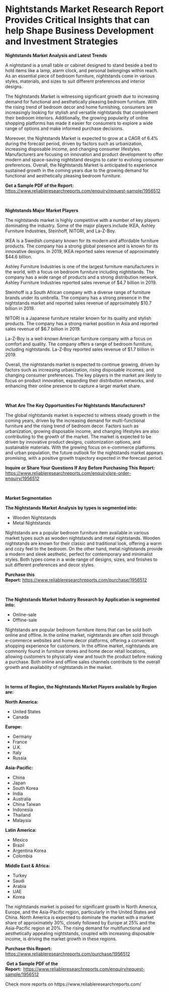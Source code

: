 <p><h1>Nightstands Market Research Report Provides Critical Insights that can help Shape Business Development and Investment Strategies</h1></p><p><strong>Nightstands Market Analysis and Latest Trends</strong></p>
<p><p>A nightstand is a small table or cabinet designed to stand beside a bed to hold items like a lamp, alarm clock, and personal belongings within reach. As an essential piece of bedroom furniture, nightstands come in various styles, materials, and sizes to suit different preferences and interior designs.</p><p>The Nightstands Market is witnessing significant growth due to increasing demand for functional and aesthetically pleasing bedroom furniture. With the rising trend of bedroom decor and home furnishing, consumers are increasingly looking for stylish and versatile nightstands that complement their bedroom interiors. Additionally, the growing popularity of online shopping platforms has made it easier for consumers to explore a wide range of options and make informed purchase decisions.</p><p>Moreover, the Nightstands Market is expected to grow at a CAGR of 6.4% during the forecast period, driven by factors such as urbanization, increasing disposable income, and changing consumer lifestyles. Manufacturers are focusing on innovation and product development to offer modern and space-saving nightstand designs to cater to evolving consumer preferences. Overall, the Nightstands Market is anticipated to experience sustained growth in the coming years due to the growing demand for functional and aesthetically pleasing bedroom furniture.</p></p>
<p><strong>Get a Sample PDF of the Report:&nbsp;</strong> <a href="https://www.reliableresearchreports.com/enquiry/request-sample/1956512">https://www.reliableresearchreports.com/enquiry/request-sample/1956512</a></p>
<p>&nbsp;</p>
<p><strong>Nightstands Major Market Players</strong></p>
<p><p>The nightstands market is highly competitive with a number of key players dominating the industry. Some of the major players include IKEA, Ashley Furniture Industries, Steinhoff, NITORI, and La-Z-Boy.</p><p>IKEA is a Swedish company known for its modern and affordable furniture products. The company has a strong global presence and is known for its innovative designs. In 2019, IKEA reported sales revenue of approximately $44.6 billion.</p><p>Ashley Furniture Industries is one of the largest furniture manufacturers in the world, with a focus on bedroom furniture including nightstands. The company has a wide range of products and a strong distribution network. Ashley Furniture Industries reported sales revenue of $4.7 billion in 2019.</p><p>Steinhoff is a South African company with a diverse range of furniture brands under its umbrella. The company has a strong presence in the nightstands market and reported sales revenue of approximately $10.7 billion in 2019.</p><p>NITORI is a Japanese furniture retailer known for its quality and stylish products. The company has a strong market position in Asia and reported sales revenue of $6.7 billion in 2019.</p><p>La-Z-Boy is a well-known American furniture company with a focus on comfort and quality. The company offers a range of bedroom furniture, including nightstands. La-Z-Boy reported sales revenue of $1.7 billion in 2019.</p><p>Overall, the nightstands market is expected to continue growing, driven by factors such as increasing urbanization, rising disposable incomes, and changing consumer preferences. The key players in the market are likely to focus on product innovation, expanding their distribution networks, and enhancing their online presence to capture a larger market share.</p></p>
<p>&nbsp;</p>
<p><strong>What Are The Key Opportunities For Nightstands Manufacturers?</strong></p>
<p><p>The global nightstands market is expected to witness steady growth in the coming years, driven by the increasing demand for multi-functional furniture and the rising trend of bedroom decor. Factors such as urbanization, growing disposable income, and changing lifestyles are also contributing to the growth of the market. The market is expected to be driven by innovative product designs, customization options, and sustainable materials. With the growing focus on e-commerce platforms and urban population, the future outlook for the nightstands market appears promising, with a positive growth trajectory expected in the forecast period.</p></p>
<p><strong>Inquire or Share Your Questions If Any Before Purchasing This Report:</strong> <a href="https://www.reliableresearchreports.com/enquiry/pre-order-enquiry/1956512">https://www.reliableresearchreports.com/enquiry/pre-order-enquiry/1956512</a></p>
<p>&nbsp;</p>
<p><strong>Market Segmentation</strong></p>
<p><strong>The Nightstands Market Analysis by types is segmented into:</strong></p>
<p><ul><li>Wooden Nightstands</li><li>Metal Nightstands</li></ul></p>
<p><p>Nightstands are a popular bedroom furniture item available in various market types such as wooden nightstands and metal nightstands. Wooden nightstands are known for their classic and traditional look, offering a warm and cozy feel to the bedroom. On the other hand, metal nightstands provide a modern and sleek aesthetic, perfect for contemporary and minimalist styles. Both types come in a wide range of designs, sizes, and finishes to suit different preferences and decor styles.</p></p>
<p><strong>Purchase this Report:&nbsp;</strong><a href="https://www.reliableresearchreports.com/purchase/1956512">https://www.reliableresearchreports.com/purchase/1956512</a></p>
<p>&nbsp;</p>
<p><strong>The Nightstands Market Industry Research by Application is segmented into:</strong></p>
<p><ul><li>Online-sale</li><li>Offline-sale</li></ul></p>
<p><p>Nightstands are popular bedroom furniture items that can be sold both online and offline. In the online market, nightstands are often sold through e-commerce websites and home decor platforms, offering a convenient shopping experience for customers. In the offline market, nightstands are commonly found in furniture stores and home decor retail locations, allowing customers to physically view and touch the product before making a purchase. Both online and offline sales channels contribute to the overall growth and availability of nightstands in the market.</p></p>
<p>&nbsp;</p>
<p><strong>In terms of Region, the Nightstands Market Players available by Region are:</strong></p>
<p>
    <p> <strong> North America: </strong>
        <ul>
            <li>United States</li>
            <li>Canada</li>
        </ul>
        </p> 
    <p> <strong> Europe: </strong>
        <ul>
            <li>Germany</li>
            <li>France</li>
            <li>U.K.</li>
            <li>Italy</li>
            <li>Russia</li>
        </ul>
        </p> 
    <p> <strong> Asia-Pacific: </strong>
        <ul>
            <li>China</li>
            <li>Japan</li>
            <li>South Korea</li>
            <li>India</li>
            <li>Australia</li>
            <li>China Taiwan</li>
            <li>Indonesia</li>
            <li>Thailand</li>
            <li>Malaysia</li>
        </ul>
        </p> 
    <p> <strong> Latin America: </strong>
        <ul>
            <li>Mexico</li>
            <li>Brazil</li>
            <li>Argentina Korea</li>
            <li>Colombia</li>
        </ul>
        </p> 
    <p> <strong> Middle East & Africa: </strong>
        <ul>
            <li>Turkey</li>
            <li>Saudi</li>
            <li>Arabia</li>
            <li>UAE</li>
            <li>Korea</li>
        </ul>
    </p>
    </p>
<p><p>The nightstands market is poised for significant growth in North America, Europe, and the Asia-Pacific region, particularly in the United States and China. North America is expected to dominate the market with a market share of approximately 30%, closely followed by Europe at 25% and the Asia-Pacific region at 20%. The rising demand for multifunctional and aesthetically appealing nightstands, coupled with increasing disposable income, is driving the market growth in these regions.</p></p>
<p><strong>Purchase this Report: </strong><a href="https://www.reliableresearchreports.com/purchase/1956512">https://www.reliableresearchreports.com/purchase/1956512</a></p>
<p>&nbsp;<strong>Get a Sample PDF of the Report:&nbsp;&nbsp;</strong><a href="https://www.reliableresearchreports.com/enquiry/request-sample/1956512">https://www.reliableresearchreports.com/enquiry/request-sample/1956512</a></p>
<p><strong></strong></p>
<p>Check more reports on https://www.reliableresearchreports.com/</p>